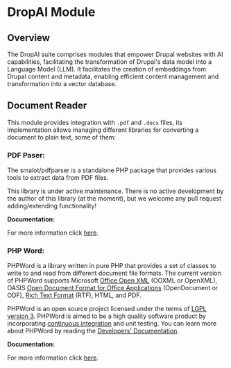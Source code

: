 # DropAI Module

## Overview

The DropAI suite comprises modules that empower Drupal websites with AI capabilities, facilitating the transformation of Drupal's data model into a Language Model (LLM). It facilitates the creation of embeddings from Drupal content and metadata, enabling efficient content management and transformation into a vector database.

## Document Reader

This module provides integration with `.pdf` and `.docx` files, its implementation allows managing different libraries for converting a document to plain text, some of them:

### PDF Paser:

The smalot/pdfparser is a standalone PHP package that provides various tools to extract data from PDF files.

This library is under active maintenance. There is no active development by the author of this library (at the moment), but we welcome any pull request adding/extending functionality!

**Documentation:**

For more information click [here](https://github.com/smalot/pdfparser).

### PHP Word:

PHPWord is a library written in pure PHP that provides a set of classes to write to and read from different document file formats. The current version of PHPWord supports Microsoft [Office Open XML](http://en.wikipedia.org/wiki/Office_Open_XML) (OOXML or OpenXML), OASIS [Open Document Format for Office Applications](http://en.wikipedia.org/wiki/OpenDocument) (OpenDocument or ODF), [Rich Text Format](http://en.wikipedia.org/wiki/Rich_Text_Format) (RTF), HTML, and PDF.

PHPWord is an open source project licensed under the terms of [LGPL version 3](COPYING.LESSER). PHPWord is aimed to be a high quality software product by incorporating [continuous integration](https://github.com/PHPOffice/PHPWord/actions) and unit testing. You can learn more about PHPWord by reading the [Developers' Documentation](https://phpoffice.github.io/PHPWord/).

**Documentation:**

For more information click [here](https://github.com/PHPOffice/PHPWord).
